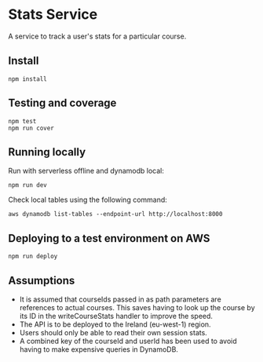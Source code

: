 # Stats Service

A service to track a user's stats for a particular course.

## Install

    npm install

## Testing and coverage

    npm test
    npm run cover

## Running locally

Run with serverless offline and dynamodb local:

    npm run dev

Check local tables using the following command:

    aws dynamodb list-tables --endpoint-url http://localhost:8000

## Deploying to a test environment on AWS

    npm run deploy

## Assumptions

- It is assumed that courseIds passed in as path parameters are references to actual courses. This saves having to look up the course by its ID in the writeCourseStats handler to improve the speed.
- The API is to be deployed to the Ireland (eu-west-1) region.
- Users should only be able to read their own session stats.
- A combined key of the courseId and userId has been used to avoid having to make expensive queries in DynamoDB.
